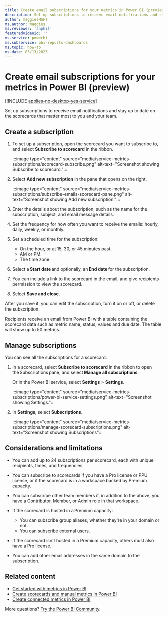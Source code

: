 ```yaml
---
title: Create email subscriptions for your metrics in Power BI (preview)
description: Set up subscriptions to receive email notifications and stay up to date on the scorecards that matter most to you and your team.
author: maggiesMSFT
ms.author: maggies
ms.reviewer: 'anphil'
featuredvideoid: ''
ms.service: powerbi
ms.subservice: pbi-reports-dashboards
ms.topic: how-to
ms.date: 03/13/2023
---
```


# Create email subscriptions for your metrics in Power BI (preview)

[!INCLUDE [applies-no-desktop-yes-service](../includes/applies-no-desktop-yes-service.md)]

Set up subscriptions to receive email notifications and stay up to date on the scorecards that matter most to you and your team.

## Create a subscription

1. To set up a subscription, open the scorecard you want to subscribe to, and select **Subscribe to scorecard** in the ribbon.

    :::image type="content" source="media/service-metrics-subscriptions/scorecard-subscribe.png" alt-text="Screenshot showing Subscribe to scorecard.":::

1. Select **Add new subscription** in the pane that opens on the right.

    :::image type="content" source="media/service-metrics-subscriptions/subscribe-emails-scorecard-pane.png" alt-text="Screenshot showing Add new subscription.":::

1. Enter the details about the subscription, such as the name for the subscription, subject, and email message details.

1. Set the frequency for how often you want to receive the emails: hourly, daily, weekly, or monthly.

1. Set a scheduled time for the subscription:

    - On the hour, or at 15, 30, or 45 minutes past.
    - AM or PM.
    - The time zone.

1. Select a **Start date** and optionally, an **End date** for the subscription. 
1. You can include a link to the scorecard in the email, and give recipients permission to view the scorecard.
1. Select **Save and close**.

After you save it, you can edit the subscription, turn it on or off, or delete the subscription.

Recipients receive an email from Power BI with a table containing the scorecard data such as metric name, status, values and due date. The table will show up to 50 metrics. 

## Manage subscriptions

You can see all the subscriptions for a scorecard.

1. In  a scorecard, select **Subscribe to scorecard** in the ribbon to open the Subscriptions pane, and select **Manage all subscriptions**.

    Or in the Power BI service, select **Settings** > **Settings**.

    :::image type="content" source="media/service-metrics-subscriptions/power-bi-service-settings.png" alt-text="Screenshot showing Settings.":::

1. In **Settings**, select **Subscriptions**.

    :::image type="content" source="media/service-metrics-subscriptions/manage-scorecard-subscriptions.png" alt-text="Screenshot showing Subscriptions":::

## Considerations and limitations

- You can add up to 24 subscriptions per scorecard, each with unique recipients, times, and frequencies.
- You can subscribe to scorecards if you have a Pro license or PPU license, or if the scorecard is in a workspace backed by Premium capacity.
- You can subscribe other team members if, in addition to the above, you have a Contributor, Member, or Admin role in that workspace. 
- If the scorecard is hosted in a Premium capacity:

  - You can subscribe group aliases, whether they're in your domain or not.
  - You can subscribe external users.

- If the scorecard isn't hosted in a Premium capacity, others must also have a Pro license. 
- You can add other email addresses in the same domain to the subscription. 

## Related content

- [Get started with metrics in Power BI](service-goals-introduction.md)
- [Create scorecards and manual metrics in Power BI](service-goals-create.md)
- [Create connected metrics in Power BI](service-goals-create-connected.md)

More questions? [Try the Power BI Community](https://community.powerbi.com/).
